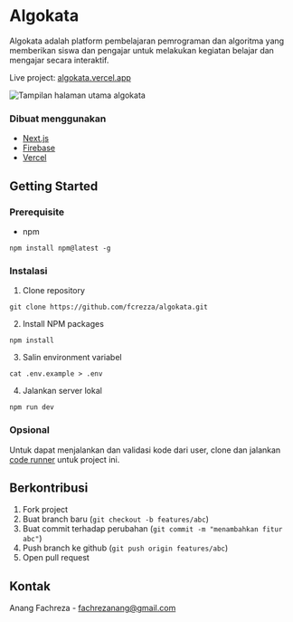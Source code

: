# Algokata

Algokata adalah platform pembelajaran pemrograman dan algoritma yang memberikan siswa dan pengajar untuk melakukan kegiatan belajar dan mengajar secara interaktif.

Live project: [algokata.vercel.app](https://algokata.vercel.app)

![Tampilan halaman utama algokata](https://res.cloudinary.com/ds1qv6d0u/image/upload/v1626190649/storage/algokata.vercel.app_home_1_g4hgi8.png)

### Dibuat menggunakan

- [Next.js](https://nextjs.org/)
- [Firebase](https://firebase.google.com/)
- [Vercel](https://vercel.com/)

## Getting Started

### Prerequisite

- npm

```
npm install npm@latest -g
```

### Instalasi

1. Clone repository
```
git clone https://github.com/fcrezza/algokata.git
```
2. Install NPM packages
```
npm install
```
3. Salin environment variabel
```
cat .env.example > .env
```
4. Jalankan server lokal
```
npm run dev
```
### Opsional

Untuk dapat menjalankan dan validasi kode dari user, clone dan jalankan [code runner](https://github.com/fcrezza/algokata-code-runner) untuk project ini.

## Berkontribusi

1. Fork project
2. Buat branch baru (`git checkout -b features/abc`)
3. Buat commit terhadap perubahan (`git commit -m "menambahkan fitur abc"`)
4. Push branch ke github (`git push origin features/abc`)
5. Open pull request

## Kontak

Anang Fachreza - [fachrezanang@gmail.com](mailto:fachrezanang@gmail.com)
